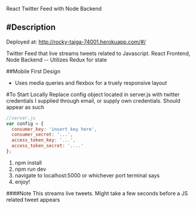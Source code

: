 React Twitter Feed with Node Backend


#Description
---

Deployed at: http://rocky-taiga-74001.herokuapp.com/#/

Twitter Feed that live streams tweets related to Javascript.
React Frontend, Node Backend -- Utilizes Redux for state

##Mobile First Design
* Uses media queries and flexbox for a truely responsive layout

#To Start Locally
Replace config object located in server.js with twitter credentials I supplied through email, or supply own credentials. Should appear as such

  ```javascript
  //server.js
  var config = {
    consumer_key: 'insert key here',
    consumer_secret: '...',
    access_token_key: '...',
    access_token_secret: '....'
  };
  ```
1. npm install
2. npm run dev
3. navigate to localhost:5000 or whichever port terminal says
4. enjoy!

####Note
This streams live tweets. Might take a few seconds before a JS related tweet appears
